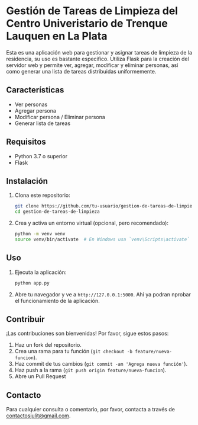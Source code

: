 # Gestión de Tareas de Limpieza del Centro Univeristario de Trenque Lauquen en La Plata

Esta es una aplicación web para gestionar y asignar tareas de limpieza de la residencia, su uso es bastante especifico. Utiliza Flask para la creación del servidor web y permite ver, agregar, modificar y eliminar personas, así como generar una lista de tareas distribuidas uniformemente.

## Características

- Ver personas
- Agregar persona
- Modificar persona / Eliminar persona
- Generar lista de tareas

## Requisitos

- Python 3.7 o superior
- Flask

## Instalación

1. Clona este repositorio:

    ```sh
    git clone https://github.com/tu-usuario/gestion-de-tareas-de-limpieza.git
    cd gestion-de-tareas-de-limpieza
    ```

2. Crea y activa un entorno virtual (opcional, pero recomendado):

    ```sh
    python -m venv venv
    source venv/bin/activate  # En Windows usa `venv\Scripts\activate`
    ```

## Uso

1. Ejecuta la aplicación:

     ```sh
    python app.py
     ```
2. Abre tu navegador y ve a `http://127.0.0.1:5000`.
   Ahí ya podran nprobar el funcionamiento de la aplicación.

## Contribuir

¡Las contribuciones son bienvenidas! Por favor, sigue estos pasos:

1. Haz un fork del repositorio.
2. Crea una rama para tu función (`git checkout -b feature/nueva-funcion`).
3. Haz commit de tus cambios (`git commit -am 'Agrega nueva función'`).
4. Haz push a la rama (`git push origin feature/nueva-funcion`).
5. Abre un Pull Request

   
## Contacto

Para cualquier consulta o comentario, por favor, contacta a través de [contactosjulit@gmail.com](mailto:contactosjulit@gmail.com).

```
